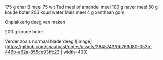 175 g char B meel 
75 wit Ted meel of amandel meel 
100 g haver meel 
50 g koude boter
200 koud water
Mais meel
4 g xanthaan gom

 Onplakkerig deeg van maken

 200 g koude boter 

 Verder zoals normaal bladerdeeg
 ![image](https://github.com/shautvast/notes/assets/3645743/0b769d80-053b-446b-a62a-855ce93ffc23 | width=400)
